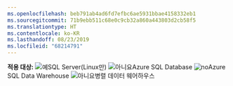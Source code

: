 ```yaml
---
ms.openlocfilehash: beb791ab4ad6fd7efbc6ae5931bbae4158332eb1
ms.sourcegitcommit: 71b9ebb511c68e0c9cb32a860a443803d2cb58f5
ms.translationtype: HT
ms.contentlocale: ko-KR
ms.lasthandoff: 08/23/2019
ms.locfileid: "68214791"
---
```

<Token>**적용 대상:** ![예](media/yes.png)SQL Server(Linux만) ![아니요](media/no.png)Azure SQL Database ![no](media/no.png)Azure SQL Data Warehouse ![아니요](media/no.png)병렬 데이터 웨어하우스 </Token>
